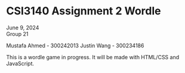 # CSI3140 Assignment 2 Wordle

June 9, 2024\
Group 21

Mustafa Ahmed - 300242013
Justin Wang - 300234186

This is a wordle game in progress. It will be made with HTML/CSS and JavaScript.
